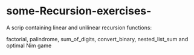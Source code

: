 # some-Recursion-exercises-
A scrip containing linear and unilinear recursion functions:

factorial, palindrome, sum_of_digits, convert_binary, nested_list_sum and optimal Nim game

